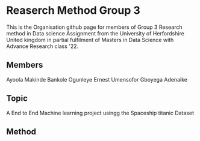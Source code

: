 # Reaserch Method Group 3
This is the Organisation github page for members of Group 3 Research method in Data science Assignment from the University of Herfordshire United kingdom in partial fulfilment of Masters in Data Science with Advance Research class '22.
## Members
Ayoola Makinde
Bankole Ogunleye
Ernest Umensofor
Gboyega Adenaike

## Topic
A End to End Machine learning project usingg the Spaceship titanic Dataset

## Method

